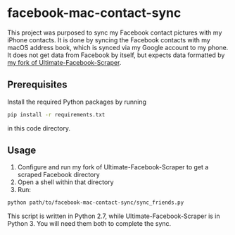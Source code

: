 # facebook-mac-contact-sync
This project was purposed to sync my Facebook contact pictures with my iPhone contacts. It is done by syncing the Facebook contacts with my macOS address book, which is synced via my Google account to my phone.
It does not get data from Facebook by itself, but expects data formatted by [my fork of Ultimate-Facebook-Scraper](https://github.com/GuyLewin/Ultimate-Facebook-Scraper).

## Prerequisites
Install the required Python packages by running
```sh
pip install -r requirements.txt
```
in this code directory.

## Usage
1. Configure and run my fork of Ultimate-Facebook-Scraper to get a scraped Facebook directory
2. Open a shell within that directory
3. Run:
```sh
python path/to/facebook-mac-contact-sync/sync_friends.py
```

This script is written in Python 2.7, while Ultimate-Facebook-Scraper is in Python 3. You will need them both to complete the sync.
